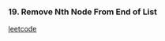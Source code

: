 ### 19. Remove Nth Node From End of List

[leetcode](https://leetcode.com/problems/remove-nth-node-from-end-of-list)